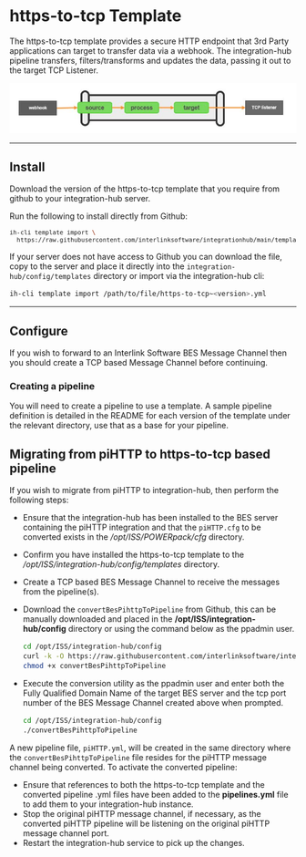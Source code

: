 # https-to-tcp Template

The https-to-tcp template provides a secure HTTP endpoint that 3rd Party applications can target to transfer data via a webhook.  The integration-hub pipeline transfers, filters/transforms and updates the data, passing it out to the target TCP Listener.

<p align="center">
<img src="../../assets/images/flow_http-to-tcp.jpg" />
</p>

***

## Install

Download the version of the https-to-tcp template that you require from github to your integration-hub server.

Run the following to install directly from Github:
<font size="1">
```bash
ih-cli template import \
  https://raw.githubusercontent.com/interlinksoftware/integrationhub/main/templates/https-to-tcp/<version>/https-to-tcp~<version>.yml
```
  </font>
  
If your server does not have access to Github you can download the file, copy to the server and place it directly into the ```integration-hub/config/templates``` directory or import via the integration-hub cli:
```bash
ih-cli template import /path/to/file/https-to-tcp~<version>.yml
```
***

## Configure

If you wish to forward to an Interlink Software BES Message Channel then you should create a TCP based Message Channel before continuing.

### Creating a pipeline

You will need to create a pipeline to use a template. A sample pipeline definition is detailed in the README for each version of the template under the relevant directory, use that as a base for your pipeline.

## Migrating from piHTTP to https-to-tcp based pipeline

If you wish to migrate from piHTTP to integration-hub, then perform the following steps:
- Ensure that the integration-hub has been installed to the BES server containing the piHTTP integration and that the ```piHTTP.cfg``` to be converted exists in the  */opt/ISS/POWERpack/cfg* directory.
- Confirm you have installed the https-to-tcp template to the */opt/ISS/integration-hub/config/templates* directory.
- Create a TCP based BES Message Channel to receive the messages from the pipeline(s).
- Download the 
  ```convertBesPihttpToPipeline``` from Github, this can be manually downloaded and placed in the **/opt/ISS/integration-hub/config** directory or using the command below as the ppadmin user.
  ```bash
  cd /opt/ISS/integration-hub/config
  curl -k -O https://raw.githubusercontent.com/interlinksoftware/integrationhub/main/templates/https-to-tcp/convertBesPihttpToPipeline
  chmod +x convertBesPihttpToPipeline
  ```
  
- Execute the conversion utility as the ppadmin user and enter both the Fully Qualified Domain Name of the target BES server and the tcp port number of the BES Message Channel created above when prompted.
  ```bash
  cd /opt/ISS/integration-hub/config
  ./convertBesPihttpToPipeline
  ```
A new pipeline file, ```piHTTP.yml```, will be created in the same directory where the ```convertBesPihttpToPipeline``` file resides for the piHTTP message channel being converted.  To activate the converted pipeline:
- Ensure that references to both the https-to-tcp template and the converted pipeline .yml files have been added to the **pipelines.yml** file to add them to your integration-hub instance.
- Stop the original piHTTP message channel, if necessary, as the converted piHTTP pipeline will be listening on the original piHTTP message channel port.
- Restart the integration-hub service to pick up the changes.
